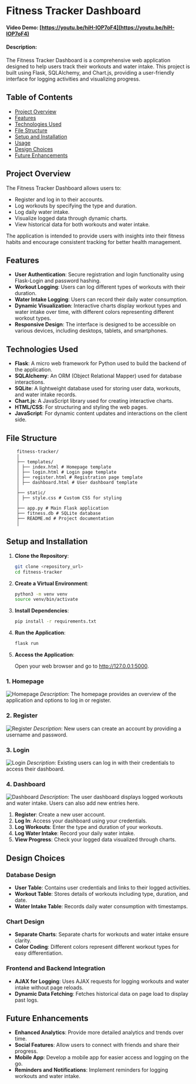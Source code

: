 # Fitness Tracker Dashboard

#### Video Demo: [https://youtu.be/hiH-IOP7oF4](https://youtu.be/hiH-IOP7oF4)

#### Description:

The Fitness Tracker Dashboard is a comprehensive web application designed to help users track their workouts and water intake. This project is built using Flask, SQLAlchemy, and Chart.js, providing a user-friendly interface for logging activities and visualizing progress.

## Table of Contents

- [Project Overview](#project-overview)
- [Features](#features)
- [Technologies Used](#technologies-used)
- [File Structure](#file-structure)
- [Setup and Installation](#setup-and-installation)
- [Usage](#usage)
- [Design Choices](#design-choices)
- [Future Enhancements](#future-enhancements)

## Project Overview

The Fitness Tracker Dashboard allows users to:

- Register and log in to their accounts.
- Log workouts by specifying the type and duration.
- Log daily water intake.
- Visualize logged data through dynamic charts.
- View historical data for both workouts and water intake.

The application is intended to provide users with insights into their fitness habits and encourage consistent tracking for better health management.

## Features

- **User Authentication**: Secure registration and login functionality using Flask-Login and password hashing.
- **Workout Logging**: Users can log different types of workouts with their duration.
- **Water Intake Logging**: Users can record their daily water consumption.
- **Dynamic Visualization**: Interactive charts display workout types and water intake over time, with different colors representing different workout types.
- **Responsive Design**: The interface is designed to be accessible on various devices, including desktops, tablets, and smartphones.

## Technologies Used

- **Flask**: A micro web framework for Python used to build the backend of the application.
- **SQLAlchemy**: An ORM (Object Relational Mapper) used for database interactions.
- **SQLite**: A lightweight database used for storing user data, workouts, and water intake records.
- **Chart.js**: A JavaScript library used for creating interactive charts.
- **HTML/CSS**: For structuring and styling the web pages.
- **JavaScript**: For dynamic content updates and interactions on the client side.

## File Structure

```
    fitness-tracker/
    │
    ├── templates/
    │ ├── index.html # Homepage template
    │ ├── login.html # Login page template
    │ ├── register.html # Registration page template
    │ ├── dashboard.html # User dashboard template
    │
    ├── static/
    │ ├── style.css # Custom CSS for styling
    │
    ├── app.py # Main Flask application
    ├── fitness.db # SQLite database
    ├── README.md # Project documentation
    │
```

## Setup and Installation

1. **Clone the Repository**:

   ```bash
   git clone <repository_url>
   cd fitness-tracker
    ```

2. **Create a Virtual Environment**:

    ```bash
    python3 -m venv venv
    source venv/bin/activate
    ```

3. **Install Dependencies**:

    ```bash
    pip install -r requirements.txt
    ```

4. **Run the Application**:

    ```bash
    flask run
    ```

5. **Access the Application**:

    Open your web browser and go to http://127.0.0.1:5000.

### 1. Homepage
![Homepage](static/images/home.png)
*Description*: The homepage provides an overview of the application and options to log in or register.

### 2. Register
![Register](static/images/register.png)
*Description*: New users can create an account by providing a username and password.

### 3. Login
![Login](static/images/login.png)
*Description*: Existing users can log in with their credentials to access their dashboard.

### 4. Dashboard
![Dashboard](static/images/dashboard.png)
*Description*: The user dashboard displays logged workouts and water intake. Users can also add new entries here.

1. **Register**: Create a new user account.
2. **Log In**: Access your dashboard using your credentials.
3. **Log Workouts**: Enter the type and duration of your workouts.
4. **Log Water Intake**: Record your daily water intake.
5. **View Progress**: Check your logged data visualized through charts.


## Design Choices

### Database Design

- **User Table**: Contains user credentials and links to their logged activities.
- **Workout Table**: Stores details of workouts including type, duration, and date.
- **Water Intake Table**: Records daily water consumption with timestamps.

### Chart Design

- **Separate Charts**: Separate charts for workouts and water intake ensure clarity.
- **Color Coding**: Different colors represent different workout types for easy differentiation.

### Frontend and Backend Integration

- **AJAX for Logging**: Uses AJAX requests for logging workouts and water intake without page reloads.
- **Dynamic Data Fetching**: Fetches historical data on page load to display past logs.

## Future Enhancements

- **Enhanced Analytics**: Provide more detailed analytics and trends over time.
- **Social Features**: Allow users to connect with friends and share their progress.
- **Mobile App**: Develop a mobile app for easier access and logging on the go.
- **Reminders and Notifications**: Implement reminders for logging workouts and water intake.
